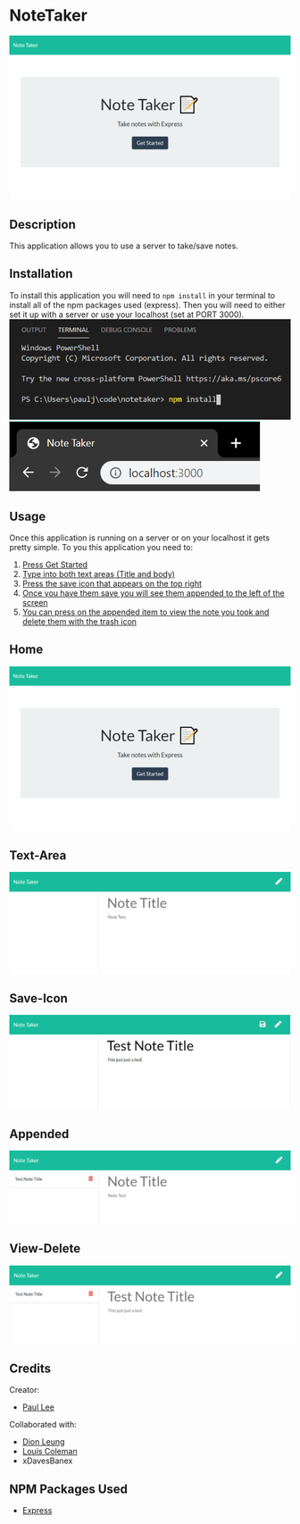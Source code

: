 # NoteTaker
![homepage](/public/assets/images/home.PNG)

## Description
This application allows you to use a server to take/save notes.

## Installation
To install this application you will need to `npm install` in your terminal to install all of the npm packages used (express). Then you will need to either set it up with a server or use your localhost (set at PORT 3000).
![installEX](/public/assets/images/install.PNG)
![localhostEX](/public/assets/images/localhost.PNG)

## Usage
Once this application is running on a server or on your localhost it gets pretty simple. To you this application you need to:
1. [Press Get Started](#home)
2. [Type into both text areas (Title and body)](#text-area)
3. [Press the save icon that appears on the top right](#save-icon)
4. [Once you have them save you will see them appended to the left of the screen](#appended)
5. [You can press on the appended item to view the note you took and delete them with the trash icon](#view-delete)

## Home
![homepage](/public/assets/images/home.PNG)

## Text-Area
![textarea](/public/assets/images/textarea.PNG)

## Save-Icon
![savebutton](/public/assets/images/savebutton.PNG)

## Appended
![append](/public/assets/images/append.PNG)

## View-Delete
![view](/public/assets/images/click.PNG)

## Credits
Creator:
* [Paul Lee](https://github.com/vb27)

Collaborated with:
* [Dion Leung](https://github.com/dionleung14)
* [Louis Coleman](https://github.com/coleloui)
* xDavesBanex

## NPM Packages Used
* [Express](https://www.npmjs.com/package/express)
